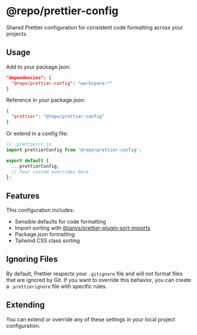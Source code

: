 # @repo/prettier-config

Shared Prettier configuration for consistent code formatting across your projects.

## Usage

Add to your package.json:

```json
"dependencies": {
  "@repo/prettier-config": "workspace:*"
}
```

Reference in your package.json:

```json
{
  "prettier": "@repo/prettier-config"
}
```

Or extend in a config file:

```js
// .prettierrc.js
import prettierConfig from '@repo/prettier-config';

export default {
  ...prettierConfig,
  // Your custom overrides here
};
```

## Features

This configuration includes:

- Sensible defaults for code formatting
- Import sorting with [@ianvs/prettier-plugin-sort-imports](https://github.com/IanVS/prettier-plugin-sort-imports)
- Package.json formatting
- Tailwind CSS class sorting

## Ignoring Files

By default, Prettier respects your `.gitignore` file and will not format files that are ignored by Git. If you want to override this behavior, you can create a `.prettierignore` file with specific rules.

## Extending

You can extend or override any of these settings in your local project configuration.
